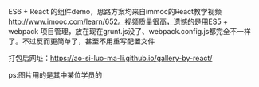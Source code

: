 ES6 + React 的组件demo，思路方案均来自immoc的React教学视频 http://www.imooc.com/learn/652。视频质量很高，遗憾的是用ES5 + webpack 项目管理，放在现在grunt.js没了、webpack.config.js都完全不一样了。不过反而更简单了，甚至不用重写配置文件

打包后网址：https://ao-si-luo-ma-li.github.io/gallery-by-react/

ps:图片用的是其中某位学员的
 
